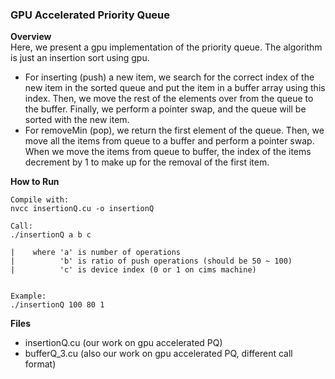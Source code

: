### GPU Accelerated Priority Queue

**Overview**
<br>
Here, we present a gpu implementation of the priority queue. The algorithm is just an insertion sort using gpu.
- For inserting (push) a new item, we search for the correct index of the new item in the sorted queue and put the item in a buffer array using this index. Then, we move the rest of the elements over from the queue to the buffer. Finally, we perform a pointer swap, and the queue will be sorted with the new item.
- For removeMin (pop), we return the first element of the queue. Then, we move all the items from queue to a buffer and perform a pointer swap. When we move the items from queue to buffer, the index of the items decrement by 1 to make up for the removal of the first item.

**How to Run**
```
Compile with:
nvcc insertionQ.cu -o insertionQ

Call:
./insertionQ a b c

|    where 'a' is number of operations
|          'b' is ratio of push operations (should be 50 ~ 100)
|          'c' is device index (0 or 1 on cims machine)


Example:
./insertionQ 100 80 1
```

**Files**
- insertionQ.cu (our work on gpu accelerated PQ)
- bufferQ_3.cu (also our work on gpu accelerated PQ, different call format)
